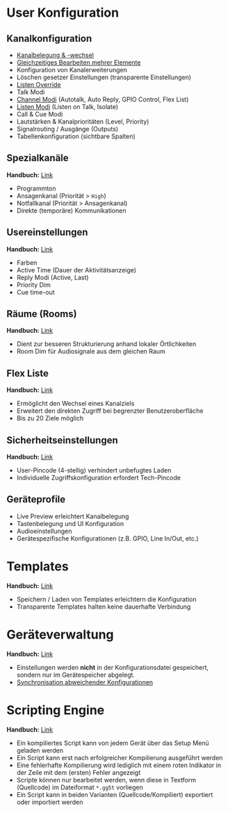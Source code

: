 

# User Konfiguration

## Kanalkonfiguration

- [Kanalbelegung & -wechsel](https://manual.greengoconnect.com/en/getting-started/software/#channel-configuration "Weitere Informationen im offiziellen Green-GO Handbuch")
- [Gleichzeitiges Bearbeiten mehrer Elemente](https://manual.greengoconnect.com/en/getting-started/software/#editing-in-bulk "Weitere Informationen im offiziellen Green-GO Handbuch")
- Konfiguration von Kanalerweiterungen
- Löschen gesetzer Einstellungen (transparente Einstellungen)
- [Listen Override](https://manual.greengoconnect.com/en/software/properties/channels/#channel-assignment "Weitere Informationen im offiziellen Green-GO Handbuch")
- Talk Modi
- [Channel Modi](https://manual.greengoconnect.com/en/software/properties/channels/#channel-mode "Weitere Informationen im offiziellen Green-GO Handbuch") (Autotalk, Auto Reply, GPIO Control, Flex List)
- [Listen Modi](https://manual.greengoconnect.com/en/software/properties/channels/#listen-mode "Weitere Informationen im offiziellen Green-GO Handbuch") (Listen on Talk, Isolate)
- Call & Cue Modi
- Lautstärken & Kanalprioritäten (Level, Priority)
- Signalrouting / Ausgänge (Outputs)
- Tabellenkonfiguration (sichtbare Spalten)

## Spezialkanäle

**Handbuch:** [Link](https://manual.greengoconnect.com/en/software/properties/channels/#special-channels "Weitere Informationen im offiziellen Green-GO Handbuch")

- Programmton
- Ansagenkanal (Priorität > `High`)
- Notfallkanal (Priorität > Ansagenkanal)
- Direkte (temporäre) Kommunikationen

## Usereinstellungen

**Handbuch:** [Link](https://manual.greengoconnect.com/en/software/properties/user_settings/ "Weitere Informationen im offiziellen Green-GO Handbuch")

- Farben
- Active Time (Dauer der Aktivitätsanzeige)
- Reply Modi (Active, Last)
- Priority Dim
- Cue time-out

## Räume (Rooms)

**Handbuch:** [Link](https://manual.greengoconnect.com/en/software/tree/rooms/ "Weitere Informationen im offiziellen Green-GO Handbuch")

- Dient zur besseren Strukturierung anhand lokaler Örtlichkeiten
- Room Dim für Audiosignale aus dem gleichen Raum

## Flex Liste

**Handbuch:** [Link](https://manual.greengoconnect.com/en/software/properties/channels/#flex-list "Weitere Informationen im offiziellen Green-GO Handbuch")

- Ermöglicht den Wechsel eines Kanalziels
- Erweitert den direkten Zugriff bei begrenzter Benutzeroberfläche
- Bis zu 20 Ziele möglich

## Sicherheitseinstellungen

**Handbuch:** [Link](https://manual.greengoconnect.com/en/software/properties/security/ "Weitere Informationen im offiziellen Green-GO Handbuch")

- User-Pincode (4-stellig) verhindert unbefugtes Laden
- Individuelle Zugriffskonfiguration erfordert Tech-Pincode

## Geräteprofile

- Live Preview erleichtert Kanalbelegung
- Tastenbelegung und UI Konfiguration
- Audioeinstellungen
- Gerätespezifische Konfigurationen (z.B. GPIO, Line In/Out, etc.)

# Templates

**Handbuch:** [Link](https://manual.greengoconnect.com/en/software/tree/templates/ "Weitere Informationen im offiziellen Green-GO Handbuch")

- Speichern / Laden von Templates erleichtern die Konfiguration
- Transparente Templates halten keine dauerhafte Verbindung

# Geräteverwaltung

**Handbuch:** [Link](https://manual.greengoconnect.com/en/software/tree/devices/ "Weitere Informationen im offiziellen Green-GO Handbuch")

- Einstellungen werden **nicht** in der Konfigurationsdatei gespeichert, sondern nur im Gerätespeicher abgelegt.
- [Synchronisation abweichender Konfigurationen](https://manual.greengoconnect.com/en/software/tree/devices/#devices-out-of-sync "Weitere Informationen im offiziellen Green-GO Handbuch")

# Scripting Engine

**Handbuch:** [Link](https://manual.greengoconnect.com/en/software/tree/scripts/ "Weitere Informationen im offiziellen Green-GO Handbuch")

- Ein kompiliertes Script kann von jedem Gerät über das Setup Menü geladen werden
- Ein Script kann erst nach erfolgreicher Kompilierung ausgeführt werden
- Eine fehlerhafte Kompilierung wird lediglich mit einem roten Indikator in der Zeile mit dem (ersten) Fehler angezeigt
- Scripte können nur bearbeitet werden, wenn diese in Textform (Quellcode) im Dateiformat `*.gg5t` vorliegen
- Ein Script kann in beiden Varianten (Quellcode/Kompiliert) exportiert oder importiert werden